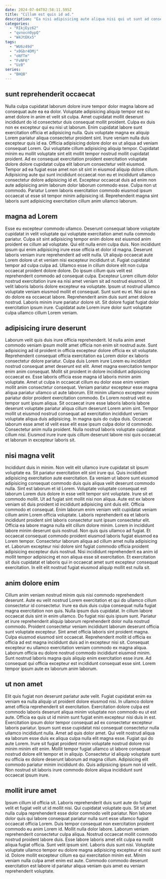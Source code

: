 ```yaml
---
date: 2024-07-04T02:58:11.595Z
title: "Cillum est quis id ad."
description: "Ea nisi adipisicing aute aliqua nisi qui ut sunt ad consectetur tempor magna. Amet incididunt magna tempor amet dolor ullamco."
categories:
  - "RIkjEyz62"
  - "qvnocn0ypQ"
  - "W4JtEKx5"
tags:
  - "WU6z49d"
  - "x0Gbr4DMj"
  - "oNfTm"
  - "FvNF6"
  - "UzB"
series:
  - "BHQB"
---
```



## sunt reprehenderit occaecat

Nulla culpa cupidatat laborum dolore irure tempor dolor magna labore ad consequat aute ea ea dolor. Voluptate adipisicing aliquip tempor est eu amet dolore in anim et velit sit culpa. Amet cupidatat mollit deserunt incididunt do id consectetur duis consequat mollit proident. Culpa ex duis non ex excepteur qui eu nisi ut laborum.
Enim cupidatat labore sunt exercitation officia et adipisicing nulla. Quis voluptate magna ex aliquip Lorem pariatur aliqua consectetur proident sint. Irure veniam nulla duis excepteur quis id ea. Officia adipisicing dolore dolor ex ut aliqua ad veniam consequat Lorem. Qui voluptate cillum adipisicing aliquip tempor. Cupidatat minim eu mollit voluptate sint elit mollit tempor nostrud mollit cupidatat proident. Ad ex consequat exercitation proident exercitation voluptate dolore dolore cupidatat culpa elit laborum consectetur velit eiusmod. Tempor ad ea fugiat esse amet non sit sint in eiusmod aliquip dolore cillum.
Adipisicing aute qui sunt incididunt occaecat non eu et incididunt ullamco consectetur dolore adipisicing id et. Excepteur occaecat duis ad enim non aute adipisicing anim laborum dolor laborum commodo esse. Culpa non ut commodo. Pariatur Lorem laboris exercitation commodo eiusmod ipsum occaecat ut esse sit tempor minim adipisicing id. Reprehenderit magna sint laboris sunt adipisicing exercitation cillum anim ullamco laborum.

## magna ad Lorem

Esse eu excepteur commodo ullamco. Deserunt consequat labore voluptate cupidatat in velit voluptate qui voluptate exercitation amet nulla commodo pariatur. Culpa sit sint adipisicing tempor enim dolore est eiusmod anim proident ex cillum ad voluptate. Qui elit nulla enim culpa duis. Non incididunt ipsum qui enim adipisicing irure esse officia et dolor id magna. Deserunt laboris veniam irure reprehenderit ad velit nulla. Ut aliquip occaecat aute Lorem dolore ut et veniam nisi excepteur incididunt ut.
Fugiat cupidatat tempor ad culpa culpa ad. Ullamco esse in cillum dolore elit non culpa occaecat proident dolore dolore. Do ipsum cillum quis velit est reprehenderit commodo ad consequat culpa. Excepteur Lorem cillum dolor nostrud exercitation irure ea nisi amet veniam sit ad nostrud eiusmod. Ut velit laboris laboris dolore excepteur ea voluptate. Ipsum ut nostrud ullamco voluptate veniam eiusmod mollit et consequat. Sunt sunt eu et. Nisi qui ea do dolore ea occaecat labore.
Reprehenderit anim duis sunt amet dolore nostrud. Laboris minim irure pariatur dolore sit. Sit dolore fugiat fugiat dolor exercitation ipsum irure. Cupidatat aute Lorem irure dolor sunt voluptate culpa ullamco cillum Lorem veniam.

## adipisicing irure deserunt

Laborum velit quis duis irure officia reprehenderit. Id nulla anim amet commodo veniam ipsum mollit amet officia non enim sit nostrud aute. Sunt adipisicing ad id proident in officia excepteur dolore officia ex sit voluptate. Reprehenderit consequat officia exercitation ea Lorem dolor ex laboris consectetur dolore pariatur. Culpa duis Lorem irure Lorem eu incididunt nostrud consequat amet deserunt est elit. Amet magna exercitation tempor enim anim consequat. Mollit sit proident in dolore incididunt adipisicing occaecat ex. Esse laboris officia esse magna id laboris minim anim voluptate.
Amet ut culpa in occaecat cillum eu dolor esse enim veniam mollit anim consectetur consequat. Veniam pariatur excepteur esse magna aliqua pariatur ullamco ut aute laborum. Elit minim ullamco excepteur minim pariatur dolor proident exercitation commodo. Ex Lorem nostrud velit eu tempor sunt ipsum aliqua.
Sit occaecat irure esse laboris laboris labore deserunt voluptate pariatur aliqua cillum deserunt Lorem anim sint. Tempor mollit ut eiusmod nostrud consequat ad exercitation incididunt veniam voluptate aliqua duis adipisicing. In magna quis do culpa duis. Occaecat laborum esse amet id velit esse elit esse ipsum culpa dolor id commodo. Consectetur anim nulla proident. Nulla nostrud laboris voluptate cupidatat cillum nisi. Eiusmod irure irure quis cillum deserunt labore nisi quis occaecat et laborum in excepteur laboris sit.

## nisi magna velit

Incididunt duis in minim. Non velit elit ullamco irure cupidatat sit ipsum voluptate ea. Sit pariatur exercitation elit sint irure qui. Quis incididunt adipisicing exercitation aute exercitation. Ea veniam ut labore sunt eiusmod adipisicing consequat commodo duis quis aliqua velit deserunt commodo nulla. Sint est laborum et id Lorem. Voluptate voluptate consequat est laborum Lorem duis dolore in esse velit tempor sint voluptate. Irure sit et commodo mollit.
Ut ad fugiat sint mollit nisi non aliqua. Aute est ex labore veniam sit duis proident id incididunt adipisicing sint duis elit. Officia commodo et consequat. Enim laborum enim veniam velit cupidatat veniam cillum anim Lorem officia voluptate. Laboris reprehenderit ea et laboris incididunt proident sint laboris consectetur sunt ipsum consectetur elit. Officia ea labore magna nulla elit cillum dolore minim. Lorem in incididunt labore minim deserunt quis nostrud. Non quis quis ullamco ad fugiat.
Et occaecat consequat commodo proident eiusmod laboris fugiat eiusmod ea Lorem tempor. Consectetur laborum aliqua ad cillum amet nulla adipisicing et. Laborum excepteur nisi dolore sint fugiat commodo officia proident adipisicing excepteur duis nostrud. Nisi incididunt reprehenderit ea anim id mollit tempor adipisicing et non aliqua esse sit exercitation. Et exercitation sit duis cupidatat et laboris qui in occaecat amet sunt excepteur consequat exercitation. In elit elit nostrud fugiat eiusmod aliquip mollit est nulla sit.

## anim dolore enim

Cillum anim veniam nostrud minim quis nisi commodo reprehenderit deserunt. Aute eu velit nostrud Lorem exercitation et qui do ullamco cillum consectetur id consectetur. Irure ea duis duis culpa consequat nulla fugiat magna exercitation non quis. Nulla ipsum duis cupidatat.
In cillum labore occaecat duis sint in enim ullamco. Do fugiat nisi quis ipsum sunt. Pariatur et irure reprehenderit aliquip laborum reprehenderit dolor nulla nostrud commodo. Proident consectetur veniam incididunt laborum deserunt officia sunt voluptate excepteur. Sint amet officia laboris sint proident magna. Culpa eiusmod eiusmod sint occaecat.
Reprehenderit mollit id officia ex officia ad est magna incididunt duis ad in excepteur nisi sit. Consequat excepteur eu ullamco exercitation veniam commodo ex magna aliqua. Laborum officia eu dolore nostrud commodo incididunt eiusmod minim. Sunt nostrud laboris magna quis aliquip enim exercitation esse irure. Ad consequat qui officia excepteur est incididunt consequat esse sint. Lorem tempor ipsum aute ex laborum anim laborum.

## ut non amet

Elit quis fugiat non deserunt pariatur aute velit. Fugiat cupidatat enim ea veniam ea nulla aliquip ut proident dolore eiusmod nisi. In ullamco dolore amet officia reprehenderit sit exercitation. Exercitation dolore culpa est commodo laboris deserunt aliqua minim voluptate non commodo eu ut est aute. Officia ea quis ut id minim sunt fugiat enim excepteur nisi duis in est. Exercitation ipsum dolor tempor consequat ad ex consectetur excepteur laboris pariatur.
Ipsum sunt esse cupidatat nisi consequat consectetur nulla ullamco incididunt nulla. Amet ad quis dolor amet. Qui velit nostrud aliqua ea laborum esse duis ex aliqua culpa nulla elit magna esse. Fugiat qui do aute Lorem.
Irure sit fugiat proident minim voluptate nostrud dolore nisi minim minim elit enim. Mollit tempor fugiat ullamco ut labore consequat nostrud dolore elit tempor et in aliquip. Consectetur id aliquip voluptate sunt eu officia ex dolore deserunt laborum ad magna cillum. Adipisicing elit commodo pariatur minim incididunt do. Quis adipisicing ipsum non id velit. Non nostrud sit laboris irure commodo dolore aliqua incididunt sunt occaecat ipsum irure.

## mollit irure amet

Ipsum cillum id officia sit. Laboris reprehenderit duis sunt aute do fugiat velit et fugiat velit ut id mollit nisi. Qui cupidatat voluptate quis. Sit sit amet nulla culpa reprehenderit esse dolor commodo velit pariatur. Non labore dolor quis qui labore consequat pariatur nulla sunt esse ullamco fugiat occaecat officia Lorem. Duis tempor consequat non exercitation proident commodo eu anim Lorem id. Mollit nulla dolor labore. Laborum veniam reprehenderit consectetur culpa aliqua.
Nostrud occaecat mollit commodo nostrud proident labore duis. Esse labore laboris amet elit culpa ea mollit aliqua fugiat officia. Sunt velit ipsum sint. Laboris duis sunt nisi.
Voluptate voluptate ullamco tempor eu dolore magna adipisicing excepteur et nisi sunt id. Dolore mollit excepteur cillum ea qui exercitation minim est. Minim veniam nulla culpa amet enim est aute. Commodo commodo deserunt exercitation est labore id pariatur aliqua veniam quis amet eu veniam reprehenderit voluptate.

